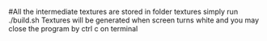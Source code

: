 #All the intermediate textures are stored in folder textures
simply run ./build.sh
Textures will be generated when screen turns white and you may close the program by ctrl c on terminal
